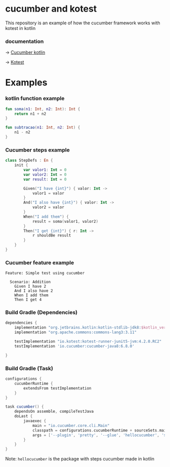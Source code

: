 # cucumber and kotest

This repository is an example of how the cucumber framework works with kotest in kotlin

### documentation
-> [Cucumber kotlin](https://cucumber.io/docs/guides/10-minute-tutorial/)

-> [Kotest](https://kotest.io/)

# Examples

### kotlin function example
```kotlin
fun soma(n1: Int, n2: Int): Int {
    return n1 + n2
}

fun subtracao(n1: Int, n2: Int) {
    n1 - n2
}
```
### Cucumber steps example

```kotlin
class StepDefs : En {
    init {
        var valor1: Int = 0
        var valor2: Int = 0
        var result: Int = 0

        Given("I have {int}") { valor: Int ->
            valor1 = valor
        }
        And("I also have {int}") { valor: Int ->
            valor2 = valor
        }
        When("I add them") {
            result = soma(valor1, valor2)
        }
        Then("I get {int}") { r: Int ->
            r shouldBe result
        }
    }
}
```

### Cucumber feature example

```gherkin
Feature: Simple test using cucumber

  Scenario: Addition
    Given I have 2
    And I also have 2
    When I add them
    Then I get 4
```

### Build Gradle (Dependencies)

```groovy
dependencies {
    implementation "org.jetbrains.kotlin:kotlin-stdlib-jdk8:$kotlin_version"
    implementation "org.apache.commons:commons-lang3:3.11"

    testImplementation "io.kotest:kotest-runner-junit5-jvm:4.2.0.RC2"
    testImplementation 'io.cucumber:cucumber-java8:6.8.0'

}
```

### Build Gradle (Task)

``` groovy
configurations {
    cucumberRuntime {
        extendsFrom testImplementation
    }
}

task cucumber() {
    dependsOn assemble, compileTestJava
    doLast {
        javaexec {
            main = "io.cucumber.core.cli.Main"
            classpath = configurations.cucumberRuntime + sourceSets.main.output + sourceSets.test.output
            args = ['--plugin', 'pretty', '--glue', 'hellocucumber', 'src/test/resources']
        }
    }
}
```
Note: `hellocucumber` is the package with steps cucumber made in kotlin
